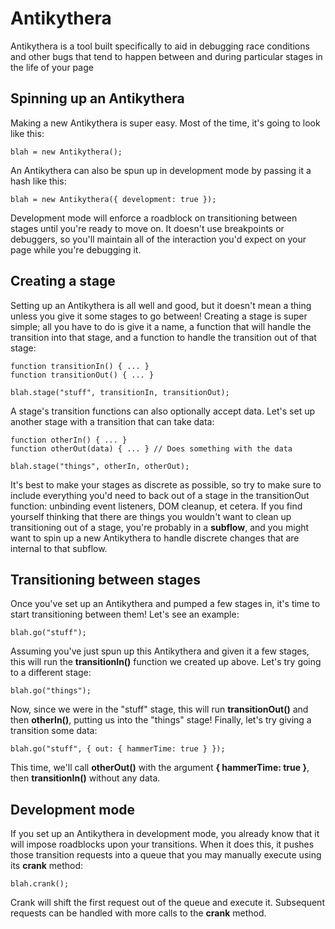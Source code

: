 Antikythera
===========

Antikythera is a tool built specifically to aid in debugging race conditions and other bugs that tend to happen between and during particular stages in the life of your page

## Spinning up an Antikythera

Making a new Antikythera is super easy. Most of the time, it's going to look like this:

    blah = new Antikythera();

An Antikythera can also be spun up in development mode by passing it a hash like this:

    blah = new Antikythera({ development: true });

Development mode will enforce a roadblock on transitioning between stages until you're ready to move on. It doesn't use breakpoints or debuggers, so you'll maintain all of the interaction you'd expect on your page while you're debugging it.

## Creating a stage

Setting up an Antikythera is all well and good, but it doesn't mean a thing unless you give it some stages to go between! Creating a stage is super simple; all you have to do is give it a name, a function that will handle the transition into that stage, and a function to handle the transition out of that stage:

    function transitionIn() { ... }
    function transitionOut() { ... }
    
    blah.stage("stuff", transitionIn, transitionOut);

A stage's transition functions can also optionally accept data. Let's set up another stage with a transition that can take data:

    function otherIn() { ... }
    function otherOut(data) { ... } // Does something with the data
    
    blah.stage("things", otherIn, otherOut);

It's best to make your stages as discrete as possible, so try to make sure to include everything you'd need to back out of a stage in the transitionOut function: unbinding event listeners, DOM cleanup, et cetera. If you find yourself thinking that there are things you wouldn't want to clean up transitioning out of a stage, you're probably in a __subflow__, and you might want to spin up a new Antikythera to handle discrete changes that are internal to that subflow.

## Transitioning between stages

Once you've set up an Antikythera and pumped a few stages in, it's time to start transitioning between them! Let's see an example:

    blah.go("stuff");

Assuming you've just spun up this Antikythera and given it a few stages, this will run the **transitionIn()** function we created up above. Let's try going to a different stage:

    blah.go("things");

Now, since we were in the "stuff" stage, this will run **transitionOut()** and then **otherIn()**, putting us into the "things" stage! Finally, let's try giving a transition some data:

    blah.go("stuff", { out: { hammerTime: true } });

This time, we'll call **otherOut()** with the argument __{ hammerTime: true }__, then **transitionIn()** without any data.

## Development mode

If you set up an Antikythera in development mode, you already know that it will impose roadblocks upon your transitions. When it does this, it pushes those transition requests into a queue that you may manually execute using its **crank** method:

    blah.crank();

Crank will shift the first request out of the queue and execute it. Subsequent requests can be handled with more calls to the **crank** method.
